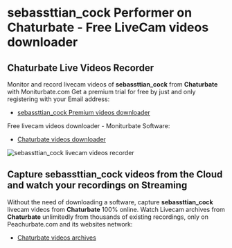 # sebassttian_cock Performer on Chaturbate - Free LiveCam videos downloader

## Chaturbate Live Videos Recorder

Monitor and record livecam videos of **sebassttian_cock** from **Chaturbate** with Moniturbate.com
Get a premium trial for free by just and only registering with your Email address:
* [sebassttian_cock Premium videos downloader](https://moniturbate.com/request-demo-licence-key.html)

Free livecam videos downloader - Moniturbate Software:
* [Chaturbate videos downloader](https://moniturbate.com/moniturbate-download-software.html)

![sebassttian_cock livecam videos recorder](https://peachurnet.com/templates/moniturbate-software.png)


## Capture sebassttian_cock videos from the Cloud and watch your recordings on Streaming

Without the need of downloading a software, capture **sebassttian_cock** livecam videos from **Chaturbate** 100% online.
Watch Livecam archives from **Chaturbate** unlimitedly from thousands of existing recordings, only on Peachurbate.com and its websites network:
* [Chaturbate videos archives](https://peachurnet.com/)
